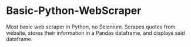 # Basic-Python-WebScraper

Most basic web scraper in Python, no Selenium. Scrapes quotes from website, stores their information in a Pandas dataframe, and displays said dataframe.
